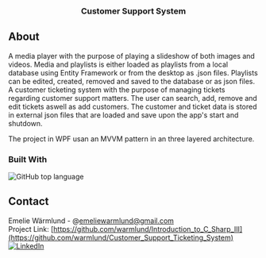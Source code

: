 <h3 align="center">Customer Support System</h3>


<!-- ABOUT THE PROJECT -->
## About
A media player with the purpose of playing a slideshow of both images and videos. Media and playlists is either loaded as playlists from a local database using Entity Framework or from the desktop as .json files.
Playlists can be edited, created, removed and saved to the database or as json files. 
A customer ticketing system with the purpose of managing tickets regarding customer support matters. 
The user can search, add, remove and edit tickets aswell as add customers. The customer and ticket data is stored in external json files that are loaded and save upon the app's start and shutdown.

The project in WPF usan an MVVM pattern in an three layered architecture.

### Built With

![GitHub top language](https://img.shields.io/github/languages/top/warmlund/Customer_Support_Ticketing_System)



<!-- CONTACT -->
## Contact

Emelie Wärmlund - @emeliewarmlund@gmail.com
<br>
Project Link: [https://github.com/warmlund/Introduction_to_C_Sharp_III](https://github.com/warmlund/Customer_Support_Ticketing_System)
<br>
[![LinkedIn][linkedin-shield]][linkedin-url]



<!-- MARKDOWN LINKS & IMAGES -->
<!-- https://www.markdownguide.org/basic-syntax/#reference-style-links -->
[linkedin-shield]: https://img.shields.io/badge/-LinkedIn-black.svg?style=for-the-badge&logo=linkedin&colorB=555
[linkedin-url]: https://linkedin.com/in/emelie-wärmlund-4b33bb98
